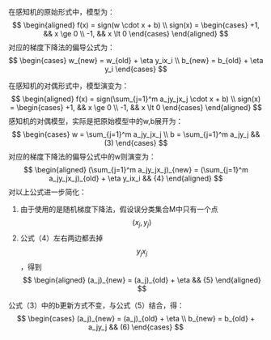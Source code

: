 在感知机的原始形式中，模型为：  
$$
\begin{aligned}
f(x) = sign(w \cdot x + b)   \\
sign(x) = 
\begin{cases}
 +1, && x \ge 0 \\
 -1, && x \lt 0
 \end{cases}
\end{aligned}
$$
对应的梯度下降法的偏导公式为：  
$$
\begin{cases}
w_{new} = w_{old} + \eta y_ix_i \\
b_{new} = b_{old} + \eta y_i
\end{cases}
$$

在感知机的对偶形式中，模型演变为：  
$$
\begin{aligned}
f(x) = sign(\sum_{j=1}^m a_jy_jx_j \cdot x + b)   \\
sign(x) = 
\begin{cases}
 +1, && x \ge 0 \\
 -1, && x \lt 0
 \end{cases}
\end{aligned}
$$
感知机的对偶模型，实际是把原始模型中的w,b展开为：  
$$
\begin{cases}
w = \sum_{j=1}^m a_jy_jx_j \\
b = \sum_{j=1}^m a_jy_j   && (3)
\end{cases}
$$
对应的梯度下降法的偏导公式中的w则演变为：  
$$
\begin{aligned}
(\sum_{j=1}^m a_jy_jx_j)_{new} = (\sum_{j=1}^m a_jy_jx_j)_{old} + \eta y_ix_i    && {4}
\end{aligned}
$$
对以上公式进一步简化：  
1. 由于使用的是随机梯度下降法，假设误分类集合M中只有一个点$$(x_j, y_j)$$  
2. 公式（4）左右两边都去掉$$y_jx_j$$，得到  
$$
\begin{aligned}
(a_j)_{new} = (a_j)_{old} + \eta  && {5}
\end{aligned}
$$

公式（3）中的b更新方式不变，与公式（5）结合，得：  
$$
\begin{cases}
(a_j)_{new} = (a_j)_{old} + \eta \\
b_{new} = b_{old} + a_jy_j && (6)
\end{cases}
$$